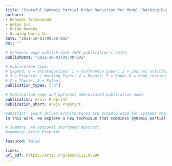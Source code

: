 ```yaml
---
title: "Stateful Dynamic Partial Order Reduction for Model Checking Event-Driven Applications that Do Not Terminate"
authors:
- Rahmadi Trimananda
- Weiyu Luo
- Brian Demsky
- Guoqing Harry Xu
date: "2021-10-01T00:00:00Z"
doi: ""

# Schedule page publish date (NOT publication's date).
publishDate: "2021-10-01T00:00:00Z"

# Publication type.
# Legend: 0 = Uncategorized; 1 = Conference paper; 2 = Journal article;
# 3 = Preprint / Working Paper; 4 = Report; 5 = Book; 6 = Book section;
# 7 = Thesis; 8 = Patent
publication_types: ["3"]

# Publication name and optional abbreviated publication name.
publication: Arxiv Preprint
publication_short: Arxiv Preprint

#abstract: Event-driven architectures are broadly used for systems that must respond to events in the real world. Event-driven applications are prone to concurrency bugs that involve subtle errors in reasoning about the ordering of events. Unfortunately, there are several challenges in using existing model-checking techniques on these systems. Event-driven applications often loop indefinitely and thus pose a challenge for stateless model checking techniques. On the other hand, deploying purely stateful model checking can explore large sets of equivalent executions.
In this work, we explore a new technique that combines dynamic partial order reduction with stateful model checking to support non-terminating applications. Our work is (1) the first dynamic partial order reduction algorithm for stateful model checking that is sound for non-terminating applications and (2) the first dynamic partial reduction algorithm for stateful model checking of event-driven applications. We experimented with the IoTCheck dataset: a study of interactions in smart home app pairs. This dataset consists of app pairs originated from 198 real-world smart home apps. Overall, our DPOR algorithm successfully reduced the search space for the app pairs, enabling 69 pairs of apps that did not finish without DPOR to finish and providing a 7X average speedup.

# Summary. An optional shortened abstract.
#summary: Arxiv Preprint

featured: false

links:
url_pdf: https://arxiv.org/abs/2111.05290
---
```

